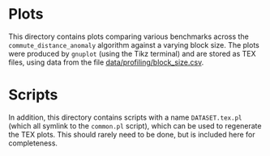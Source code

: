 # Plots
This directory contains plots comparing various benchmarks across the
`commute_distance_anomaly` algorithm against a varying block size. The plots
were produced by `gnuplot` (using the Tikz terminal) and are stored as TEX
files, using data from the file
[data/profiling/block_size.csv](https://github.com/joshuaspence/Thesis/blob/master/data/profiling/block_size.csv).

# Scripts
In addition, this directory contains scripts with a name `DATASET.tex.pl` (which
all symlink to the `common.pl` script), which can be used to regenerate the TEX
plots. This should rarely need to be done, but is included here for
completeness.
